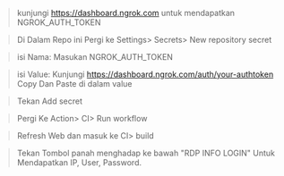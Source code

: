 

> kunjungi https://dashboard.ngrok.com untuk mendapatkan NGROK_AUTH_TOKEN

> Di Dalam Repo ini Pergi ke Settings> Secrets> New repository secret

> isi Nama: Masukan NGROK_AUTH_TOKEN

> isi Value: Kunjungi https://dashboard.ngrok.com/auth/your-authtoken Copy Dan Paste di dalam value

> Tekan Add secret 

> Pergi Ke Action> CI> Run workflow

> Refresh Web dan masuk ke CI> build

> Tekan Tombol panah menghadap ke bawah "RDP INFO LOGIN" Untuk Mendapatkan IP, User, Password.
```

